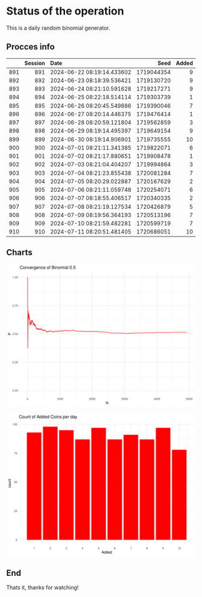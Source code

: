# Status of the operation
  
  This is a daily random binomial generator.
  
## Procces info

|    | Session|Date                       |       Seed| Added|
|:---|-------:|:--------------------------|----------:|-----:|
|891 |     891|2024-06-22 08:19:14.433602 | 1719044354|     9|
|892 |     892|2024-06-23 08:18:39.536421 | 1719130720|     9|
|893 |     893|2024-06-24 08:21:10.591628 | 1719217271|     9|
|894 |     894|2024-06-25 08:22:18.514114 | 1719303739|     1|
|895 |     895|2024-06-26 08:20:45.549886 | 1719390046|     7|
|896 |     896|2024-06-27 08:20:14.446375 | 1719476414|     1|
|897 |     897|2024-06-28 08:20:59.121804 | 1719562859|     3|
|898 |     898|2024-06-29 08:19:14.495397 | 1719649154|     9|
|899 |     899|2024-06-30 08:19:14.906901 | 1719735555|    10|
|900 |     900|2024-07-01 08:21:11.341385 | 1719822071|     6|
|901 |     901|2024-07-02 08:21:17.880651 | 1719908478|     1|
|902 |     902|2024-07-03 08:21:04.404207 | 1719994864|     3|
|903 |     903|2024-07-04 08:21:23.855438 | 1720081284|     7|
|904 |     904|2024-07-05 08:20:29.022887 | 1720167629|     2|
|905 |     905|2024-07-06 08:21:11.059748 | 1720254071|     6|
|906 |     906|2024-07-07 08:18:55.406517 | 1720340335|     2|
|907 |     907|2024-07-08 08:21:19.127534 | 1720426879|     5|
|908 |     908|2024-07-09 08:19:56.364193 | 1720513196|     7|
|909 |     909|2024-07-10 08:21:59.482281 | 1720599719|     7|
|910 |     910|2024-07-11 08:20:51.481405 | 1720686051|    10|

## Charts 

![](charts/plot1.png)

![](charts/plot2.png)

## End

Thats it, thanks for watching!
